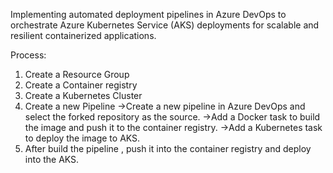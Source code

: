 Implementing automated deployment pipelines in Azure DevOps to orchestrate Azure Kubernetes Service (AKS) deployments for scalable and resilient containerized applications.

Process:

1. Create a Resource Group
2. Create a Container registry 
3. Create a Kubernetes Cluster 
4. Create a new Pipeline 
 ->Create a new pipeline in Azure DevOps and select the forked repository as the source.
 ->Add a Docker task to build the image and push it to the container registry.
 ->Add a Kubernetes task to deploy the image to AKS.  
5. After build the pipeline , push it into the container registry and deploy into the AKS.
